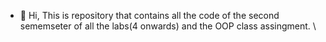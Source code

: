 - 👋 Hi, 
This is repository that contains all the code of the second sememseter of all the labs(4 onwards) and the OOP class assingment.
\



<!---
Rehmanareeb/Rehmanareeb is a ✨ special ✨ repository because its `README.md` (this file) appears on your GitHub profile.
You can click the Preview link to take a look at your changes.
--->
